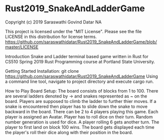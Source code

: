 # Rust2019_SnakeAndLadderGame
Copyright (c) 2019 Saraswathi Govind Datar NA

This project is licensed under the "MIT License". Please see the file LICENSE in this distribution for license terms.
https://github.com/saraswathidatar/Rust2019_SnakeAndLadderGame/blob/master/LICENSE

Introduction
Snake and Ladder terminal based game written in Rust for CS510 Spring 2019 Rust Programming course at Portland State University.

Getting Started
Installation:
git clone https://github.com/saraswathidatar/Rust2019_SnakeAndLadderGame
Using a command line tool, navigate to project directory and execute cargo run.

How to Play
Board Setup:
The board consists of blocks from 1 to 100. There are several ladders denoted by -> and snakes represented as ~ on the board. Players are supposed to climb the ladder to further thier moves. If a snake is encountered then player has to slide down the snake to move backward in the board. There can be 2 to 4 players playing this game. Each player is assigned an Avatar. Player has to roll dice on their turn. Random number generation is used for dice. A player rolling 6 gets another turn. The player to first land on block 100 wins. The board gets displayed each time the player's roll their dice along with their position in the board. 
